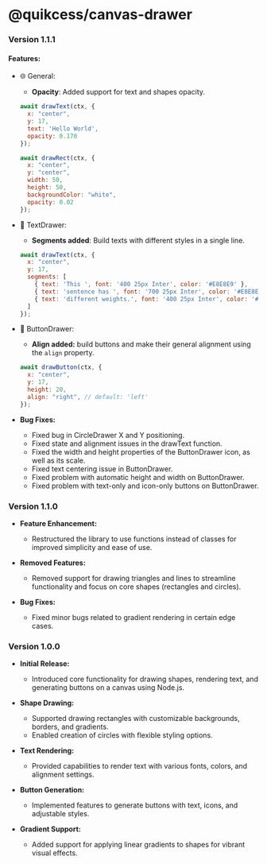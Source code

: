# @quikcess/canvas-drawer

### Version 1.1.1

#### **Features:**
  - 🌐 General: 
    - **Opacity**: Added support for text and shapes opacity.
    ```js
    await drawText(ctx, {
      x: "center",
      y: 17,
      text: 'Hello World',
      opacity: 0.170
    });

    await drawRect(ctx, {
      x: "center",
      y: "center",
      width: 50,
      height: 50,
      backgroundColor: "white",
      opacity: 0.02
    });
    ```

  - 📝 TextDrawer:
    - **Segments added**: Build texts with different styles in a single line.
    ```js
    await drawText(ctx, {
      x: "center",
      y: 17,
      segments: [
        { text: 'This ', font: '400 25px Inter', color: '#E8E8E9' },
        { text: 'sentence has ', font: '700 25px Inter', color: '#E8E8E9' },
        { text: 'different weights.', font: '400 25px Inter', color: '#E8E8E9' },
      ]
    });
    ```

  - 🔘 ButtonDrawer:
    - **Align added:** build buttons and make their general alignment using the `align` property.
    ```js
    await drawButton(ctx, {
      x: "center",
      y: 17,
      height: 20,
      align: "right", // default: 'left'
    });
    ```

- **Bug Fixes:**
  - Fixed bug in CircleDrawer X and Y positioning.
  - Fixed state and alignment issues in the drawText function.
  - Fixed the width and height properties of the ButtonDrawer icon, as well as its scale.
  - Fixed text centering issue in ButtonDrawer.
  - Fixed problem with automatic height and width on ButtonDrawer.
  - Fixed problem with text-only and icon-only buttons on ButtonDrawer.

### Version 1.1.0

- **Feature Enhancement:**
  - Restructured the library to use functions instead of classes for improved simplicity and ease of use.
  
- **Removed Features:**
  - Removed support for drawing triangles and lines to streamline functionality and focus on core shapes (rectangles and circles).

- **Bug Fixes:**
  - Fixed minor bugs related to gradient rendering in certain edge cases.

### Version 1.0.0

- **Initial Release:**
  - Introduced core functionality for drawing shapes, rendering text, and generating buttons on a canvas using Node.js.
  
- **Shape Drawing:**
  - Supported drawing rectangles with customizable backgrounds, borders, and gradients.
  - Enabled creation of circles with flexible styling options.

- **Text Rendering:**
  - Provided capabilities to render text with various fonts, colors, and alignment settings.

- **Button Generation:**
  - Implemented features to generate buttons with text, icons, and adjustable styles.

- **Gradient Support:**
  - Added support for applying linear gradients to shapes for vibrant visual effects.